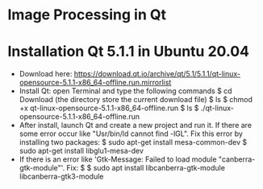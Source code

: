 # Image Processing in Qt

# Installation Qt 5.1.1 in Ubuntu 20.04
- Download here: https://download.qt.io/archive/qt/5.1/5.1.1/qt-linux-opensource-5.1.1-x86_64-offline.run.mirrorlist
- Install Qt: open Terminal and type the following commands
		$ cd Download (the directory store the current download file)
		$ ls
		$ chmod +x qt-linux-opensource-5.1.1-x86_64-offline.run
		$ ls
		$ ./qt-linux-opensource-5.1.1-x86_64-offline.run
- After install, launch Qt and create a new project and run it. If there are some error occur like "Usr/bin/ld cannot find -lGL". Fix this error by installing two packages:
		$ sudo apt-get install mesa-common-dev
		$ sudo apt-get install libglu1-mesa-dev
- If there is an error like 'Gtk-Message: Failed to load module "canberra-gtk-module"'. Fix:
		$ $ sudo apt install libcanberra-gtk-module libcanberra-gtk3-module
